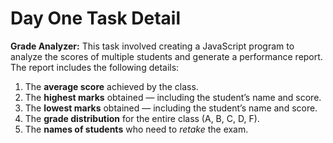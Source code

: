 <h1>Day One Task Detail</h1>

<p>
  <strong>Grade Analyzer:</strong>  
  This task involved creating a JavaScript program to analyze the scores of multiple students and generate a performance report.  
  The report includes the following details:
</p>

<ol>
  <li>The <strong>average score</strong> achieved by the class.</li>
  <li>The <strong>highest marks</strong> obtained — including the student’s name and score.</li>
  <li>The <strong>lowest marks</strong> obtained — including the student’s name and score.</li>
  <li>The <strong>grade distribution</strong> for the entire class (A, B, C, D, F).</li>
  <li>The <strong>names of students</strong> who need to <em>retake</em> the exam.</li>
</ol>
